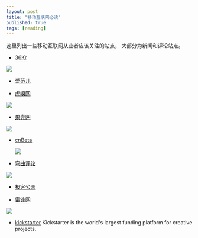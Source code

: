 ```yaml
---
layout: post
title: "移动互联网必读"
published: true
tags: [reading]
---
```


这里列出一些移动互联网从业者应该关注的站点， 大部分为新闻和评论站点。 
* [36Kr](http://www.36kr.com/)

 <a href="http://www.36kr.com/"><img src="http://a.36krcnd.com/photo/6fbcd8eda0c0d0ce194b208005376e92.png"></a>

* [爱范儿](http://www.ifanr.com/)


* [虎嗅网](http://www.huxiu.com/)

 <a href="http://www.huxiu.com/"><img src="http://www.huxiu.com/static/img/top_logo.png"></a>
 

* [果壳网](http://www.guokr.com/)

 <a href="http://www.guokr.com/"><img src="http://static.guokr.com/skin/imgs/4-logo.png"></a>
 



* [cnBeta](http://www.cnbeta.com/)

  <a href="http://www.cnbeta.com/"><img src="http://static.cnbetacdn.com/assets/images/logo.gif"></a>



* [弯曲评论](http://www.valleytalk.org/) 

 <a href="http://www.valleytalk.org/"><img src="http://www.valleytalk.org/wp-content/themes/tektalk/Tektalk_logo_seal.gif"></a>

* [极客公园](http://www.geekpark.net/)


* [雷锋网](http://www.leiphone.com/)

 <a href="http://www.leiphone.com/"><img src="http://files.leiphone.com/images/v4/logo.png"></a>
 
 
* [kickstarter](http://www.kickstarter.com/) Kickstarter is the world's largest funding platform for creative projects.


